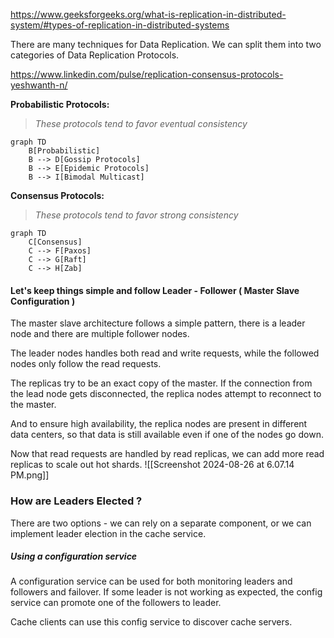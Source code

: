 https://www.geeksforgeeks.org/what-is-replication-in-distributed-system/#types-of-replication-in-distributed-systems

There are many techniques for Data Replication. We can split them into two categories of Data Replication Protocols. 

https://www.linkedin.com/pulse/replication-consensus-protocols-yeshwanth-n/

**Probabilistic Protocols:**
> *These protocols tend to favor eventual consistency*

```mermaid
graph TD
	B[Probabilistic]
	B --> D[Gossip Protocols]
    B --> E[Epidemic Protocols]
    B --> I[Bimodal Multicast]
```

**Consensus Protocols:**
> *These protocols tend to favor strong consistency*

```mermaid
graph TD
	C[Consensus]
	C --> F[Paxos]
    C --> G[Raft]
    C --> H[Zab]
```


#### **Let's keep things simple and follow Leader - Follower ( Master Slave Configuration )**

The master slave architecture follows a simple pattern, there is a leader node and there are multiple follower nodes. 

The leader nodes handles both read and write requests, while the followed nodes only follow the read requests. 

The replicas try to be an exact copy of the master. If the connection from the lead node gets disconnected, the replica nodes attempt to reconnect to the master. 

And to ensure high availability, the replica nodes are present in different data centers, so that data is still available even if one of the nodes go down. 

Now that read requests are handled by read replicas, we can add more read replicas to scale out hot shards.
![[Screenshot 2024-08-26 at 6.07.14 PM.png]]

### How are Leaders Elected ?

There are two options - we can rely on a separate component, or we can implement leader election in the cache service.

##### Using a configuration service

A configuration service can be used for both monitoring leaders and followers and failover. If some leader is not working as expected, the config service can promote one of the followers to leader. 

Cache clients can use this config service to discover cache servers. 


